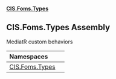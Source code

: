 #### [CIS.Foms.Types](index.md 'index')

## CIS.Foms.Types Assembly

MediatR custom behaviors

| Namespaces | |
| :--- | :--- |
| [CIS.Foms.Types](CIS.Foms.Types.md 'CIS.Foms.Types') | |
